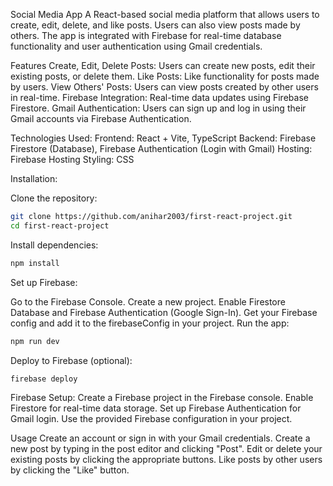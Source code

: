 Social Media App
A React-based social media platform that allows users to create, edit, delete, and like posts. Users can also view posts made by others. The app is integrated with Firebase for real-time database functionality and user authentication using Gmail credentials.

Features
Create, Edit, Delete Posts: Users can create new posts, edit their existing posts, or delete them.
Like Posts: Like functionality for posts made by users.
View Others' Posts: Users can view posts created by other users in real-time.
Firebase Integration: Real-time data updates using Firebase Firestore.
Gmail Authentication: Users can sign up and log in using their Gmail accounts via Firebase Authentication.

Technologies Used:
Frontend: React + Vite, TypeScript
Backend: Firebase Firestore (Database), Firebase Authentication (Login with Gmail)
Hosting: Firebase Hosting
Styling: CSS

Installation:

Clone the repository:

```bash
git clone https://github.com/anihar2003/first-react-project.git
cd first-react-project
```
Install dependencies:

```bash
npm install
```
Set up Firebase:

Go to the Firebase Console.
Create a new project.
Enable Firestore Database and Firebase Authentication (Google Sign-In).
Get your Firebase config and add it to the firebaseConfig in your project.
Run the app:

```bash
npm run dev
```
Deploy to Firebase (optional):

```bash
firebase deploy
```

Firebase Setup:
Create a Firebase project in the Firebase console.
Enable Firestore for real-time data storage.
Set up Firebase Authentication for Gmail login.
Use the provided Firebase configuration in your project.

Usage
Create an account or sign in with your Gmail credentials.
Create a new post by typing in the post editor and clicking "Post".
Edit or delete your existing posts by clicking the appropriate buttons.
Like posts by other users by clicking the "Like" button.
